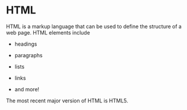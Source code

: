 # HTML







HTML is a markup language that can be used to define the structure of a web page. HTML elements include







* headings



* paragraphs



* lists



* links



* and more!







The most recent major version of HTML is HTML5.



        

        